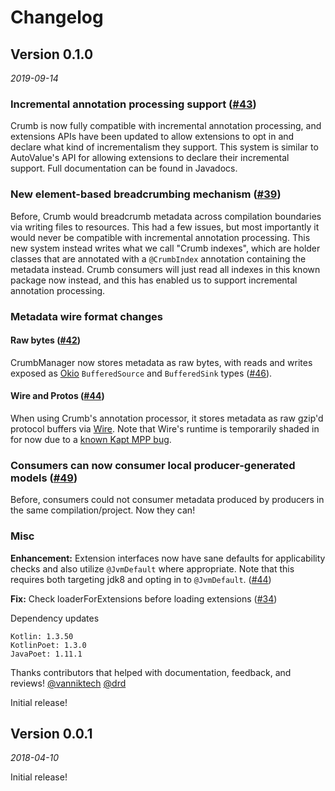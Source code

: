 Changelog
=========

Version 0.1.0
-------------

_2019-09-14_

### Incremental annotation processing support ([#43](https://github.com/uber/crumb/pull/43))

Crumb is now fully compatible with incremental annotation processing, and extensions APIs have been
updated to allow extensions to opt in and declare what kind of incrementalism they support. This
system is similar to AutoValue's API for allowing extensions to declare their incremental support.
Full documentation can be found in Javadocs.

### New element-based breadcrumbing mechanism ([#39](https://github.com/uber/crumb/pull/39))

Before, Crumb would breadcrumb metadata across compilation boundaries via writing files to 
resources. This had a few issues, but most importantly it would never be compatible with incremental 
annotation processing. This new system instead writes what we call "Crumb indexes", which are holder
classes that are annotated with a `@CrumbIndex` annotation containing the metadata instead. Crumb
consumers will just read all indexes in this known package now instead, and this has enabled us to
support incremental annotation processing.

### Metadata wire format changes

#### Raw bytes ([#42](https://github.com/uber/crumb/pull/42))

CrumbManager now stores metadata as raw bytes, with reads and writes exposed as 
[Okio](https://github.com/square/okio) `BufferedSource` and `BufferedSink` types ([#46](https://github.com/uber/crumb/pull/46)). 

#### Wire and Protos ([#44](https://github.com/uber/crumb/pull/44))

When using Crumb's annotation processor, it stores metadata as raw gzip'd protocol buffers via 
[Wire](https://github.com/square/wire). Note that Wire's runtime is temporarily shaded in for now
due to a [known Kapt MPP bug](https://youtrack.jetbrains.com/issue/KT-31641).

### Consumers can now consumer local producer-generated models ([#49](https://github.com/uber/crumb/pull/49))

Before, consumers could not consumer metadata produced by producers in the same compilation/project.
Now they can!

### Misc

**Enhancement:** Extension interfaces now have sane defaults for applicability checks and also utilize
`@JvmDefault` where appropriate. Note that this requires both targeting jdk8 and opting in to `@JvmDefault`. ([#44](https://github.com/uber/crumb/pull/44))

**Fix:** Check loaderForExtensions before loading extensions ([#34](https://github.com/uber/crumb/pull/34))

Dependency updates

    Kotlin: 1.3.50
    KotlinPoet: 1.3.0
    JavaPoet: 1.11.1
    
Thanks contributors that helped with documentation, feedback, and reviews! [@vanniktech](https://github.com/vanniktech) [@drd](https://github.com/drd)

Initial release!

Version 0.0.1
-------------

_2018-04-10_

Initial release!

